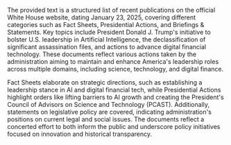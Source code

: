 The provided text is a structured list of recent publications on the official White House website, dating January 23, 2025, covering different categories such as Fact Sheets, Presidential Actions, and Briefings & Statements. Key topics include President Donald J. Trump's initiative to bolster U.S. leadership in Artificial Intelligence, the declassification of significant assassination files, and actions to advance digital financial technology. These documents reflect various actions taken by the administration aiming to maintain and enhance America's leadership roles across multiple domains, including science, technology, and digital finance.

Fact Sheets elaborate on strategic directions, such as establishing a leadership stance in AI and digital financial tech, while Presidential Actions highlight orders like lifting barriers to AI growth and creating the President's Council of Advisors on Science and Technology (PCAST). Additionally, statements on legislative policy are covered, indicating administration's positions on current legal and social issues. The documents reflect a concerted effort to both inform the public and underscore policy initiatives focused on innovation and historical transparency.